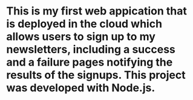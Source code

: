 # This is my first web appication that is deployed in the cloud which allows users to sign up to my newsletters, including a success and a failure pages notifying the results of the signups. This project was developed with Node.js. 
